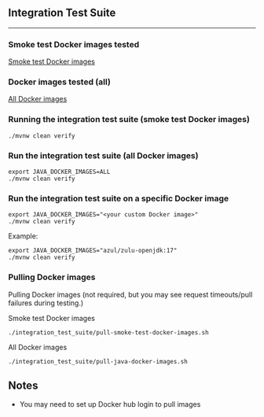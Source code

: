 Integration Test Suite
---
---

### Smoke test Docker images tested

[Smoke test Docker images](https://github.com/prometheus/jmx_exporter/blob/main/integration_test_suite/integration_tests/src/test/resources/smoke-test-java-docker-images.txt)

### Docker images tested (all)

[All Docker images](https://github.com/prometheus/jmx_exporter/blob/main/integration_test_suite/integration_tests/src/test/resources/java-docker-images.txt)

### Running the integration test suite (smoke test Docker images)

```
./mvnw clean verify
```

### Run the integration test suite (all Docker images)

```shell
export JAVA_DOCKER_IMAGES=ALL
./mvnw clean verify
```

### Run the integration test suite on a specific Docker image

```shell
export JAVA_DOCKER_IMAGES="<your custom Docker image>"
./mvnw clean verify
```

Example:

```shell
export JAVA_DOCKER_IMAGES="azul/zulu-openjdk:17"
./mvnw clean verify
```

### Pulling Docker images

Pulling Docker images (not required, but you may see request timeouts/pull failures during testing.)

Smoke test Docker images

```shell
./integration_test_suite/pull-smoke-test-docker-images.sh
```

All Docker images

```shell
./integration_test_suite/pull-java-docker-images.sh
```

## Notes

- You may need to set up Docker hub login to pull images
